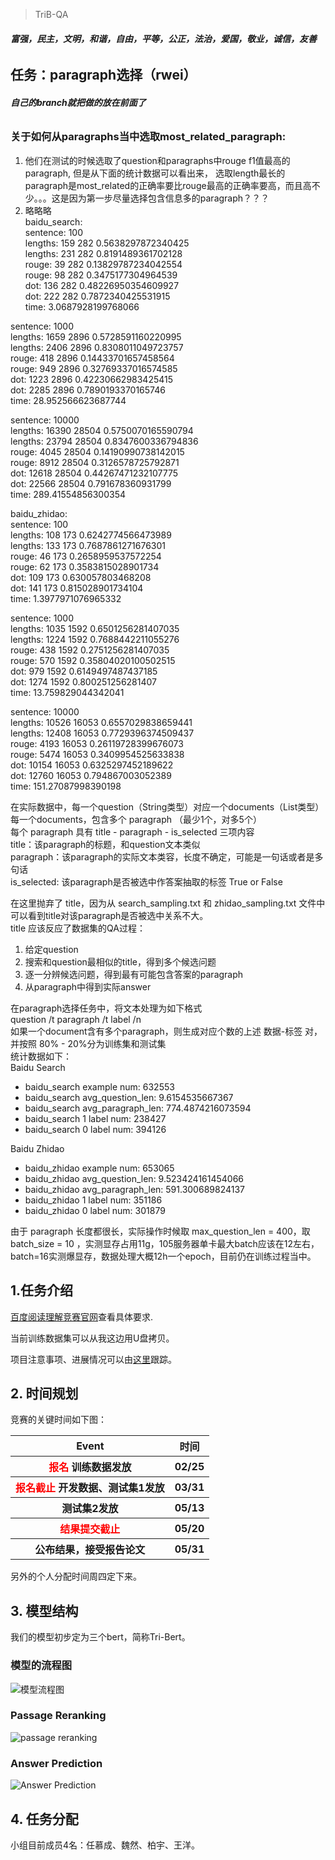 > TriB-QA

###### **富强，民主，文明，和谐，自由，平等，公正，法治，爱国，敬业，诚信，友善**

## 任务：paragraph选择（rwei）
###### **自己的branch就把做的放在前面了**

### 关于如何从paragraphs当中选取most_related_paragraph:  
1. 他们在测试的时候选取了question和paragraphs中rouge f1值最高的paragraph, 但是从下面的统计数据可以看出来， 选取length最长的paragraph是most_related的正确率要比rouge最高的正确率要高，而且高不少。。。这是因为第一步尽量选择包含信息多的paragraph？？？  
2. 略略略  
baidu_search:  
sentence: 100  
lengths:  159 282 0.5638297872340425  
lengths:  231 282 0.8191489361702128  
rouge:  39 282 0.13829787234042554  
rouge:  98 282 0.3475177304964539  
dot:  136 282 0.48226950354609927  
dot:  222 282 0.7872340425531915  
time:  3.0687928199768066  
  
sentence: 1000  
lengths:  1659 2896 0.5728591160220995  
lengths:  2406 2896 0.8308011049723757  
rouge:  418 2896 0.14433701657458564  
rouge:  949 2896 0.32769337016574585  
dot:  1223 2896 0.42230662983425415  
dot:  2285 2896 0.7890193370165746  
time:  28.952566623687744  
  
sentence: 10000  
lengths:  16390 28504 0.5750070165590794  
lengths:  23794 28504 0.8347600336794836  
rouge:  4045 28504 0.14190990738142015  
rouge:  8912 28504 0.3126578725792871  
dot:  12618 28504 0.44267471232107775  
dot:  22566 28504 0.791678360931799  
time:  289.41554856300354  

baidu_zhidao:  
sentence: 100  
lengths:  108 173 0.6242774566473989  
lengths:  133 173 0.7687861271676301  
rouge:  46 173 0.2658959537572254  
rouge:  62 173 0.3583815028901734  
dot:  109 173 0.630057803468208  
dot:  141 173 0.815028901734104  
time:  1.3977971076965332  
  
sentence: 1000  
lengths:  1035 1592 0.6501256281407035  
lengths:  1224 1592 0.7688442211055276  
rouge:  438 1592 0.2751256281407035  
rouge:  570 1592 0.35804020100502515  
dot:  979 1592 0.6149497487437185  
dot:  1274 1592 0.800251256281407  
time:  13.759829044342041  
  
sentence: 10000  
lengths:  10526 16053 0.6557029838659441  
lengths:  12408 16053 0.7729396374509437  
rouge:  4193 16053 0.26119728399676073  
rouge:  5474 16053 0.3409954525633838  
dot:  10154 16053 0.6325297452189622  
dot:  12760 16053 0.794867003052389  
time:  151.27087998390198  
  
在实际数据中，每一个question（String类型）对应一个documents（List类型）  
每一个documents，包含多个 paragraph （最少1个，对多5个）  
每个 paragraph 具有 title - paragraph - is_selected 三项内容  
title：该paragraph的标题，和question文本类似  
paragraph：该paragraph的实际文本类容，长度不确定，可能是一句话或者是多句话  
is_selected: 该paragraph是否被选中作答案抽取的标签 True or False  

在这里抛弃了 title，因为从 search_sampling.txt 和 zhidao_sampling.txt 文件中可以看到title对该paragraph是否被选中关系不大。  
title 应该反应了数据集的QA过程：
1. 给定question
2. 搜索和question最相似的title，得到多个候选问题
3. 逐一分辨候选问题，得到最有可能包含答案的paragraph
4. 从paragraph中得到实际answer

在paragraph选择任务中，将文本处理为如下格式  
question /t paragraph /t label /n  
如果一个document含有多个paragraph，则生成对应个数的上述 数据-标签 对，并按照 80% - 20%分为训练集和测试集  
统计数据如下：  
Baidu Search
- baidu_search example num:  632553
- baidu_search avg_question_len:  9.6154535667367
- baidu_search avg_paragraph_len:  774.4874216073594
- baidu_search 1 label num:  238427
- baidu_search 0 label num:  394126

Baidu Zhidao
- baidu_zhidao example num:  653065
- baidu_zhidao avg_question_len:  9.523424161454066
- baidu_zhidao avg_paragraph_len:  591.300689824137
- baidu_zhidao 1 label num:  351186
- baidu_zhidao 0 label num:  301879

由于 paragraph 长度都很长，实际操作时候取 max_question_len = 400，取 batch_size = 10 ，实测显存占用11g，105服务器单卡最大batch应该在12左右，batch=16实测爆显存，数据处理大概12h一个epoch，目前仍在训练过程当中。


## 1.任务介绍

[百度阅读理解竞赛官网](http://lic2019.ccf.org.cn/read)查看具体要求.  

当前训练数据集可以从我这边用U盘拷贝。

项目注意事项、进展情况可以由[这里](https://github.com/trib-plan/TriB-QA/projects/1)跟踪。

## 2. 时间规划

竞赛的关键时间如下图：
    <table>
        <tr>
            <th>Event</th>
            <th>时间</th>
        </tr>
        <tr>
            <th><font color=red>报名</font> 训练数据发放</th>
            <th>02/25</th>
        </tr>
        <tr>
            <th><font color=red>报名截止</font> 开发数据、测试集1发放</th>
            <th>03/31</th>
        </tr>
        <tr>
            <th>测试集2发放</th>
            <th>05/13</th>
        </tr>
        <tr>
            <th><font color=red>结果提交截止</font></th>
            <th>05/20</th>
        </tr>
        <tr>
            <th>公布结果，接受报告论文
            <th>05/31</th>
        </tr>
    </table>

另外的个人分配时间周四定下来。

## 3. 模型结构

我们的模型初步定为三个bert，简称Tri-Bert。

### 模型的流程图
![模型流程图](http://d.hiphotos.baidu.com/image/%70%69%63/item/aec379310a55b319b8172d674da98226cffc1731.jpg)
### Passage Reranking
![passage reranking](http://f.hiphotos.baidu.com/image/%70%69%63/item/96dda144ad34598277664b8002f431adcbef8430.jpg)
### Answer Prediction
![Answer Prediction](http://f.hiphotos.baidu.com/image/%70%69%63/item/0bd162d9f2d3572c6cbe35ce8413632762d0c340.jpg)

## 4. 任务分配

小组目前成员4名：任慕成、魏然、柏宇、王洋。  




